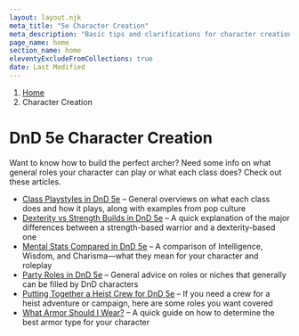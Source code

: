 ```yaml
---
layout: layout.njk
meta_title: "5e Character Creation"
meta_description: "Basic tips and clarifications for character creation in DnD 5e"
page_name: home
section_name: home
eleventyExcludeFromCollections: true
date: Last Modified
---
```


<div id="breadcrumbs"></div>

1. [Home](/)
2. Character Creation

# DnD 5e Character Creation

Want to know how to build the perfect archer? Need some info on what general roles your character can play or what each class does? Check out these articles.

* [Class Playstyles in DnD 5e](/5e-character-creation/class-playstyles/) &ndash; General overviews on what each class does and how it plays, along with examples from pop culture
* [Dexterity vs Strength Builds in DnD 5e](/5e-character-creation/dexterity-vs-strength-builds/) &ndash; A quick explanation of the major differences between a strength-based warrior and a dexterity-based one
* [Mental Stats Compared in DnD 5e](/5e-character-creation/mental-stats-compared/) &ndash; A comparison of Intelligence, Wisdom, and Charisma—what they mean for your character and roleplay
* [Party Roles in DnD 5e](/5e-character-creation/party-roles/) &ndash; General advice on roles or niches that generally can be filled by DnD characters
* [Putting Together a Heist Crew for DnD 5e](/5e-character-creation/heist-crew/) &ndash; If you need a crew for a heist adventure or campaign, here are some roles you want covered
* [What Armor Should I Wear?](/5e-character-creation/what-armor-should-i-wear/) &ndash; A quick guide on how to determine the best armor type for your character